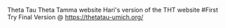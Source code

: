 Theta Tau Theta Tamma website
Hari's version of the THT website
#First Try
Final Version @ https://thetatau-umich.org/
